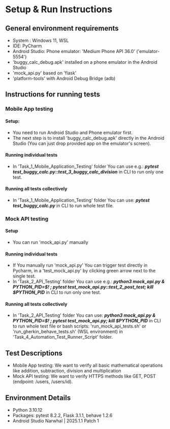 # Setup & Run Instructions

## General environment requirements 
- System : Windows 11, WSL
- IDE: PyCharm
- Android Studio: Phone emulator: 'Medium Phone API 36.0' ('emulator-5554')
- 'buggy_calc_debug.apk' installed on a phone emulator in the Android Studio
- 'mock_api.py' based on 'flask'
- 'platform-tools' with Android Debug Bridge (adb) 

## Instructions for running tests
### Mobile App testing
#### Setup:
- You need to run Android Studio and Phone emulator first.
- The next step is to install 'buggy_calc_debug.apk' directly in the Android Studio
(You can just drop provided app on the emulator's screen). 
#### Running individual tests
- In 'Task_1_Mobile_Application_Testing' folder You can use e.g.:
***pytest test_buggy_calc.py::test_3_buggy_calc_division*** in CLI to run only one test.
#### Running all tests collectively
- In 'Task_1_Mobile_Application_Testing' folder You can use: ***pytest test_buggy_calc.py*** in CLI
to run whole test file.

### Mock API testing
#### Setup
- You can run 'mock_api.py' manually
#### Running individual tests
- If You manually run 'mock_api.py' You can trigger test directly in Pycharm, in a 'test_mock_api.py' by
clicking green arrow next to the single test.
- In 'Task_2_API_Testing' folder You can use e.g.:
***python3 mock_api.py & PYTHON_PID=$! ; pytest test_mock_api.py::test_2_post_test; kill $PYTHON_PID*** 
in CLI to run only one test.
#### Running all tests collectively
- In 'Task_2_API_Testing' folder You can use:
***python3 mock_api.py & PYTHON_PID=$! ; pytest test_mock_api.py; kill $PYTHON_PID*** in CLI
to run whole test file or bash scripts: 'run_mock_api_tests.sh' or 'run_gherkin_behave_tests.sh'
(WSL environment) in 'Task_4_Automation_Test_Runner_Script' folder.

## Test Descriptions
- Mobile App testing: We want to verify all basic mathematical operations like addition, subtraction,
division and multiplication
- Mock API testing: We want to verify HTTPS methods like GET, POST (endpoint: /users, /users/id).

## Environment Details
- Python 3.10.12
- Packages: pytest 8.2.2, Flask 3.1.1, behave 1.2.6
- Android Studio Narwhal | 2025.1.1 Patch 1